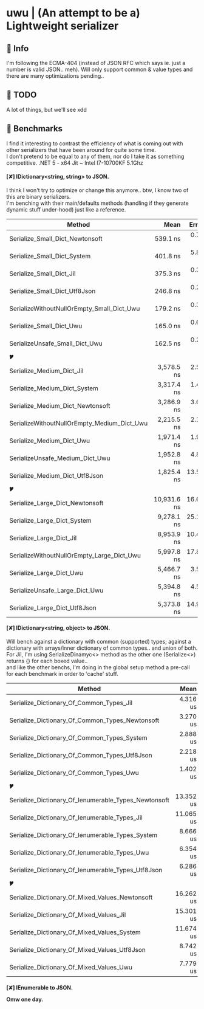 # uwu | (An attempt to be a) Lightweight serializer

## 🎲 Info
I'm following the ECMA-404 (instead of JSON RFC which says ie. just a number is valid JSON.. meh).
Will only support common & value types and there are many optimizations pending..

## 📓 TODO
A lot of things, but we'll see xdd

## 🚩 Benchmarks
I find it interesting to contrast the efficiency of what is coming out with other serializers that have been around for quite some time.<br>
I don't pretend to be equal to any of them, nor do I take it as something competitive.
.NET 5 - x64 Jit ~ Intel I7-10700KF 5.1Ghz

#### [✘] IDictionary<string, string> to JSON.
I think I won't try to optimize or change this anymore.. btw, I know two of this are binary serializers.<br>
I'm benching with their main/defaults methods (handling if they generate dynamic stuff under-hood) just like a reference.

|                                      Method |        Mean |    Error |   StdDev |  Gen 0 |  Gen 1 | Allocated |
|-------------------------------------------- |------------:|---------:|---------:|-------:|-------:|----------:|
|             Serialize_Small_Dict_Newtonsoft |    539.1 ns |  0.77 ns |  0.68 ns | 0.1745 |      - |   1,464 B |
|                 Serialize_Small_Dict_System |    401.8 ns |  5.81 ns |  5.43 ns | 0.0391 |      - |     328 B |
|                    Serialize_Small_Dict_Jil |    375.3 ns |  0.37 ns |  0.29 ns | 0.0620 |      - |     520 B |
|               Serialize_Small_Dict_Utf8Json |    246.8 ns |  0.27 ns |  0.26 ns | 0.0210 |      - |     176 B |
|  SerializeWithoutNullOrEmpty_Small_Dict_Uwu |    179.2 ns |  0.33 ns |  0.27 ns | 0.0210 |      - |     176 B |
|                    Serialize_Small_Dict_Uwu |    165.0 ns |  0.66 ns |  0.61 ns | 0.0210 |      - |     176 B |
|              SerializeUnsafe_Small_Dict_Uwu |    162.5 ns |  0.23 ns |  0.19 ns | 0.0210 |      - |     176 B |
|                                          🎔 |             |          |          |        |        |           |
|                   Serialize_Medium_Dict_Jil |  3,578.5 ns |  2.50 ns |  2.34 ns | 0.4997 | 0.0076 |   4,200 B |
|                Serialize_Medium_Dict_System |  3,317.4 ns |  1.44 ns |  1.34 ns | 0.2251 |      - |   1,904 B |
|            Serialize_Medium_Dict_Newtonsoft |  3,286.9 ns |  3.67 ns |  2.87 ns | 0.5913 | 0.0076 |   4,968 B |
| SerializeWithoutNullOrEmpty_Medium_Dict_Uwu |  2,215.5 ns |  2.17 ns |  2.03 ns | 0.1945 |      - |   1,648 B |
|                   Serialize_Medium_Dict_Uwu |  1,971.4 ns |  1.97 ns |  1.74 ns | 0.1945 |      - |   1,648 B |
|             SerializeUnsafe_Medium_Dict_Uwu |  1,952.8 ns |  4.88 ns |  3.81 ns | 0.1945 |      - |   1,648 B |
|              Serialize_Medium_Dict_Utf8Json |  1,825.4 ns | 13.58 ns | 12.71 ns | 0.1965 |      - |   1,648 B |
|                                          🎔 |             |          |          |        |        |           |
|             Serialize_Large_Dict_Newtonsoft | 10,931.6 ns | 16.60 ns | 15.53 ns | 1.0529 | 0.0305 |   8,872 B |
|                 Serialize_Large_Dict_System |  9,278.1 ns | 25.11 ns | 23.49 ns | 0.4730 |      - |   4,040 B |
|                    Serialize_Large_Dict_Jil |  8,953.9 ns | 10.40 ns |  8.68 ns | 0.9918 | 0.0153 |   8,360 B |
|  SerializeWithoutNullOrEmpty_Large_Dict_Uwu |  5,997.8 ns | 17.83 ns | 16.68 ns | 0.4349 |      - |   3,688 B |
|                    Serialize_Large_Dict_Uwu |  5,466.7 ns |  3.59 ns |  3.00 ns | 0.4349 |      - |   3,688 B |
|              SerializeUnsafe_Large_Dict_Uwu |  5,394.8 ns |  4.55 ns |  4.03 ns | 0.4349 |      - |   3,688 B |
|               Serialize_Large_Dict_Utf8Json |  5,373.8 ns | 14.91 ns | 13.95 ns | 0.4349 |      - |   3,688 B |

#### [✘] IDictionary<string, object> to JSON.
Will bench against a dictionary with common (supported) types; against a dictionary with arrays/inner dictionary of common types.. and union of both.<br>
For Jil, I'm using SerializeDinamyc<> method as the other one (Serialize<>) returns {} for each boxed value..<br>
and like the other benchs, I'm doing in the global setup method a pre-call for each benchmark in order to 'cache' stuff.

|                                               Method |      Mean |     Error |    StdDev |  Gen 0 |  Gen 1 | Allocated |
|----------------------------------------------------- |----------:|----------:|----------:|-------:|-------:|----------:|
|             Serialize_Dictionary_Of_Common_Types_Jil |  4.316 us | 0.0112 us | 0.0105 us | 0.5722 |      - |   4,800 B |
|      Serialize_Dictionary_Of_Common_Types_Newtonsoft |  3.270 us | 0.0084 us | 0.0078 us | 0.4005 | 0.0038 |   3,368 B |
|          Serialize_Dictionary_Of_Common_Types_System |  2.888 us | 0.0089 us | 0.0074 us | 0.1183 |      - |     992 B |
|        Serialize_Dictionary_Of_Common_Types_Utf8Json |  2.218 us | 0.0077 us | 0.0068 us | 0.1106 |      - |     936 B |
|             Serialize_Dictionary_Of_Common_Types_Uwu |  1.402 us | 0.0012 us | 0.0011 us | 0.1450 |      - |   1,224 B |
|                                                   🎔 |             |          |          |        |        |           |
| Serialize_Dictionary_Of_Ienumerable_Types_Newtonsoft | 13.352 us | 0.0358 us | 0.0318 us | 1.3885 | 0.0305 |  11,736 B |
|        Serialize_Dictionary_Of_Ienumerable_Types_Jil | 11.065 us | 0.0201 us | 0.0188 us | 1.4801 | 0.0305 |  12,488 B |
|     Serialize_Dictionary_Of_Ienumerable_Types_System |  8.666 us | 0.0267 us | 0.0249 us | 0.3204 |      - |   2,800 B |
|        Serialize_Dictionary_Of_Ienumerable_Types_Uwu |  6.354 us | 0.0059 us | 0.0052 us | 0.6104 |      - |   5,168 B |
|   Serialize_Dictionary_Of_Ienumerable_Types_Utf8Json |  6.286 us | 0.0217 us | 0.0193 us | 0.3128 |      - |   2,672 B |
|                                                   🎔 |             |          |          |        |        |           |
|      Serialize_Dictionary_Of_Mixed_Values_Newtonsoft | 16.262 us | 0.0407 us | 0.0381 us | 1.5564 | 0.0305 |  13,144 B |
|             Serialize_Dictionary_Of_Mixed_Values_Jil | 15.301 us | 0.0556 us | 0.0493 us | 1.8616 | 0.0305 |  15,680 B |
|          Serialize_Dictionary_Of_Mixed_Values_System | 11.674 us | 0.0497 us | 0.0440 us | 0.4120 |      - |   3,552 B |
|        Serialize_Dictionary_Of_Mixed_Values_Utf8Json |  8.742 us | 0.0403 us | 0.0377 us | 0.4120 |      - |   3,520 B |
|             Serialize_Dictionary_Of_Mixed_Values_Uwu |  7.779 us | 0.0056 us | 0.0052 us | 0.7477 |      - |   6,312 B |

#### [✘] IEnumerable<object> to JSON.
Omw one day.